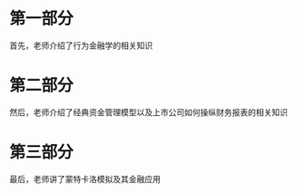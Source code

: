 #   第一部分
首先，老师介绍了行为金融学的相关知识
#   第二部分
然后，老师介绍了经典资金管理模型以及上市公司如何操纵财务报表的相关知识
#   第三部分
最后，老师讲了蒙特卡洛模拟及其金融应用
